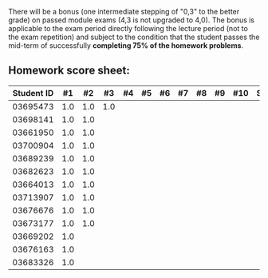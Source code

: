 There will be a bonus (one intermediate stepping of "0,3" to the better grade) on passed module exams (4,3 is not upgraded to 4,0). The bonus is applicable to the exam period directly following the lecture period (not to the exam repetition) and subject to the condition that the student passes the mid-term of successfully **completing 75% of the homework problems**.


## Homework score sheet:

| Student ID | #1 | #2 | #3 | #4 | #5 | #6 | #7 | #8 | #9 |#10 |Sum |
| ---------- |:--:|:--:|:--:|:--:|:--:|:--:|:--:|:--:|:--:|:--:|:--:|
| 03695473   |1.0 |1.0 |1.0 |    |    |    |    |    |    |    |3.0 |
| 03698141   |1.0 |1.0 |    |    |    |    |    |    |    |    |2.0 |
| 03661950   |1.0 |1.0 |    |    |    |    |    |    |    |    |2.0 |
| 03700904   |1.0 |1.0 |    |    |    |    |    |    |    |    |2.0 |
| 03689239   |1.0 |1.0 |    |    |    |    |    |    |    |    |2.0 |
| 03682623   |1.0 |1.0 |    |    |    |    |    |    |    |    |2.0 |
| 03664013   |1.0 |1.0 |    |    |    |    |    |    |    |    |2.0 |
| 03713907   |1.0 |1.0 |    |    |    |    |    |    |    |    |2.0 |
| 03676676   |1.0 |1.0 |    |    |    |    |    |    |    |    |2.0 |
| 03673177   |1.0 |1.0 |    |    |    |    |    |    |    |    |2.0 |
| 03669202   |1.0 |    |    |    |    |    |    |    |    |    |1.0 |
| 03676163   |1.0 |    |    |    |    |    |    |    |    |    |1.0 |
| 03683326   |1.0 |    |    |    |    |    |    |    |    |    |1.0 |


      
